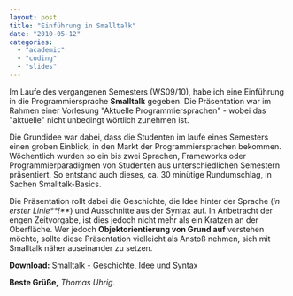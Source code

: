 ```yaml
---
layout: post
title: "Einführung in Smalltalk"
date: "2010-05-12"
categories: 
  - "academic"
  - "coding"
  - "slides" 
---
```


Im Laufe des vergangenen Semesters (WS09/10), habe ich eine Einführung in die Programmiersprache **Smalltalk** gegeben. Die Präsentation war im Rahmen einer Vorlesung "Aktuelle Programmiersprachen" - wobei das "aktuelle" nicht unbedingt wörtlich zunehmen ist.

Die Grundidee war dabei, dass die Studenten im laufe eines Semesters einen groben Einblick, in den Markt der Programmiersprachen bekommen. Wöchentlich wurden so ein bis zwei Sprachen, Frameworks oder Programmierparadigmen von Studenten aus unterschiedlichen Semestern präsentiert. So entstand auch dieses, ca. 30 minütige Rundumschlag, in Sachen Smalltalk-Basics.

Die Präsentation rollt dabei die Geschichte, die Idee hinter der Sprache (_in erster Linie**!**_) und Ausschnitte aus der Syntax auf. In Anbetracht der engen Zeitvorgabe, ist dies jedoch nicht mehr als ein Kratzen an der Oberfläche. Wer jedoch **Objektorientierung von Grund auf** verstehen möchte, sollte diese Präsentation vielleicht als Anstoß nehmen, sich mit Smalltalk näher auseinander zu setzen.

**Download:** [Smalltalk - Geschichte, Idee und Syntax](http://tuhrig.de/wp-content/uploads/Smalltalk-Präsentation.pdf)

**Beste Grüße,** _Thomas Uhrig._
